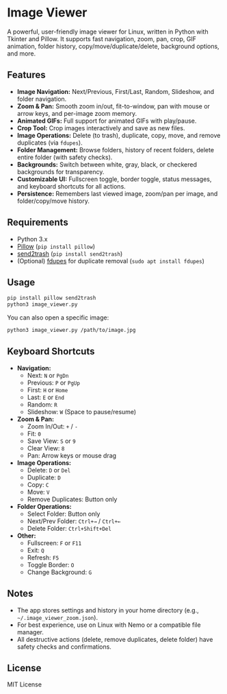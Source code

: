 
# Image Viewer

A powerful, user-friendly image viewer for Linux, written in Python with Tkinter and Pillow. It supports fast navigation, zoom, pan, crop, GIF animation, folder history, copy/move/duplicate/delete, background options, and more.

## Features

- **Image Navigation:** Next/Previous, First/Last, Random, Slideshow, and folder navigation.
- **Zoom & Pan:** Smooth zoom in/out, fit-to-window, pan with mouse or arrow keys, and per-image zoom memory.
- **Animated GIFs:** Full support for animated GIFs with play/pause.
- **Crop Tool:** Crop images interactively and save as new files.
- **Image Operations:** Delete (to trash), duplicate, copy, move, and remove duplicates (via `fdupes`).
- **Folder Management:** Browse folders, history of recent folders, delete entire folder (with safety checks).
- **Backgrounds:** Switch between white, gray, black, or checkered backgrounds for transparency.
- **Customizable UI:** Fullscreen toggle, border toggle, status messages, and keyboard shortcuts for all actions.
- **Persistence:** Remembers last viewed image, zoom/pan per image, and folder/copy/move history.

## Requirements

- Python 3.x
- [Pillow](https://python-pillow.org/) (`pip install pillow`)
- [send2trash](https://pypi.org/project/Send2Trash/) (`pip install send2trash`)
- (Optional) [fdupes](https://github.com/adrianlopezroche/fdupes) for duplicate removal (`sudo apt install fdupes`)

## Usage

```bash
pip install pillow send2trash
python3 image_viewer.py
```

You can also open a specific image:

```bash
python3 image_viewer.py /path/to/image.jpg
```

## Keyboard Shortcuts

- **Navigation:**
	- Next: `N` or `PgDn`
	- Previous: `P` or `PgUp`
	- First: `H` or `Home`
	- Last: `E` or `End`
	- Random: `R`
	- Slideshow: `W` (Space to pause/resume)
- **Zoom & Pan:**
	- Zoom In/Out: `+` / `-`
	- Fit: `0`
	- Save View: `S` or `9`
	- Clear View: `8`
	- Pan: Arrow keys or mouse drag
- **Image Operations:**
	- Delete: `D` or `Del`
	- Duplicate: `D`
	- Copy: `C`
	- Move: `V`
	- Remove Duplicates: Button only
- **Folder Operations:**
	- Select Folder: Button only
	- Next/Prev Folder: `Ctrl+→` / `Ctrl+←`
	- Delete Folder: `Ctrl+Shift+Del`
- **Other:**
	- Fullscreen: `F` or `F11`
	- Exit: `Q`
	- Refresh: `F5`
	- Toggle Border: `O`
	- Change Background: `G`

## Notes

- The app stores settings and history in your home directory (e.g., `~/.image_viewer_zoom.json`).
- For best experience, use on Linux with Nemo or a compatible file manager.
- All destructive actions (delete, remove duplicates, delete folder) have safety checks and confirmations.

## License

MIT License
